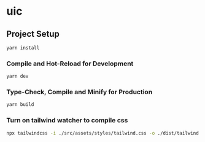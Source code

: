 # uic

## Project Setup

```sh
yarn install
```

### Compile and Hot-Reload for Development

```sh
yarn dev
```

### Type-Check, Compile and Minify for Production

```sh
yarn build
```

### Turn on tailwind watcher to compile css
```sh
npx tailwindcss -i ./src/assets/styles/tailwind.css -o ./dist/tailwind.css --watch
```
